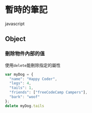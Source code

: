 # 暫時的筆記
javascript
## Object
### 刪除物件內部的值
使用`delete`能刪除指定的屬性
```javascript
var myDog = {
  "name": "Happy Coder",
  "legs": 4,
  "tails": 1,
  "friends": ["freeCodeCamp Campers"],
  "bark": "woof"
};
delete myDog.tails
```